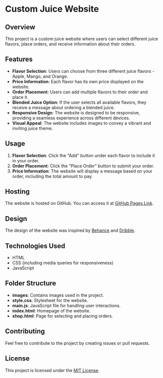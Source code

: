 # Custom Juice Website

## Overview

This project is a custom juice website where users can select different juice flavors, place orders, and receive information about their orders.

## Features

- **Flavor Selection**: Users can choose from three different juice flavors - Apple, Mango, and Orange.
- **Price Information**: Each flavor has its own price displayed on the website.
- **Order Placement**: Users can add multiple flavors to their order and place it.
- **Blended Juice Option**: If the user selects all available flavors, they receive a message about ordering a blended juice.
- **Responsive Design**: The website is designed to be responsive, providing a seamless experience across different devices.
- **Visual Appeal**: The website includes images to convey a vibrant and inviting juice theme.

## Usage

1. **Flavor Selection**: Click the "Add" button under each flavor to include it in your order.
2. **Order Placement**: Click the "Place Order" button to submit your order.
3. **Price Information**: The website will display a message based on your order, including the total amount to pay.

## Hosting

The website is hosted on GitHub. You can access it at [GitHub Pages Link](https://github.com/Peter00010/Custom-Juice/settings/pages).

## Design

The design of the website was inspired by [Behance](https://www.behance.net) and [Dribble](https://dribble.com).

## Technologies Used

- HTML
- CSS (including media queries for responsiveness)
- JavaScript

## Folder Structure

- **images**: Contains images used in the project.
- **style.css**: Stylesheet for the website.
- **main.js**: JavaScript file for handling user interactions.
- **index.html**: Homepage of the website.
- **shop.html**: Page for selecting and placing orders.

## Contributing

Feel free to contribute to the project by creating issues or pull requests.

## License

This project is licensed under the [MIT License](LICENSE).
